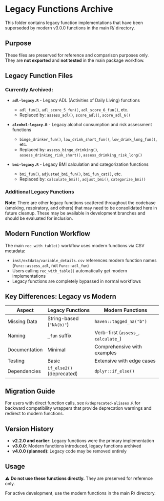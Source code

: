 # Legacy Functions Archive

This folder contains legacy function implementations that have been superseded by modern v3.0.0 functions in the main R/ directory.

## Purpose

These files are preserved for reference and comparison purposes only. They are **not exported** and **not tested** in the main package workflow.

## Legacy Function Files

### Currently Archived:
- **`adl-legacy.R`** - Legacy ADL (Activities of Daily Living) functions
  - `adl_fun()`, `adl_score_5_fun()`, `adl_score_6_fun()`, etc.
  - Replaced by: `assess_adl()`, `score_adl()`, `score_adl_6()`

- **`alcohol-legacy.R`** - Legacy alcohol consumption and risk assessment functions  
  - `binge_drinker_fun()`, `low_drink_short_fun()`, `low_drink_long_fun()`, etc.
  - Replaced by: `assess_binge_drinking()`, `assess_drinking_risk_short()`, `assess_drinking_risk_long()`

- **`bmi-legacy.R`** - Legacy BMI calculation and categorization functions
  - `bmi_fun()`, `adjusted_bmi_fun()`, `bmi_fun_cat()`, etc.  
  - Replaced by: `calculate_bmi()`, `adjust_bmi()`, `categorize_bmi()`

### Additional Legacy Functions

**Note**: There are other legacy functions scattered throughout the codebase (smoking, respiratory, and others) that may need to be consolidated here in future cleanup. These may be available in development branches and should be evaluated for inclusion.

## Modern Function Workflow

The main `rec_with_table()` workflow uses modern functions via CSV metadata:
- `inst/extdata/variable_details.csv` references modern function names (`Func::assess_adl`, not `Func::adl_fun`)
- Users calling `rec_with_table()` automatically get modern implementations
- Legacy functions are completely bypassed in normal workflows

## Key Differences: Legacy vs Modern

| Aspect | Legacy Functions | Modern Functions |
|--------|------------------|------------------|
| Missing Data | String-based (`"NA(b)"`) | `haven::tagged_na("b")` |
| Naming | `_fun` suffix | Verb-first (`assess_`, `calculate_`) |
| Documentation | Minimal | Comprehensive with examples |
| Testing | Basic | Extensive with edge cases |
| Dependencies | `if_else2()` (deprecated) | `dplyr::if_else()` |

## Migration Guide

For users with direct function calls, see `R/deprecated-aliases.R` for backward compatibility wrappers that provide deprecation warnings and redirect to modern functions.

## Version History

- **v2.2.0 and earlier**: Legacy functions were the primary implementation
- **v3.0.0**: Modern functions introduced, legacy functions archived
- **v4.0.0 (planned)**: Legacy code may be removed entirely

## Usage

⚠️ **Do not use these functions directly.** They are preserved for reference only.

For active development, use the modern functions in the main R/ directory.